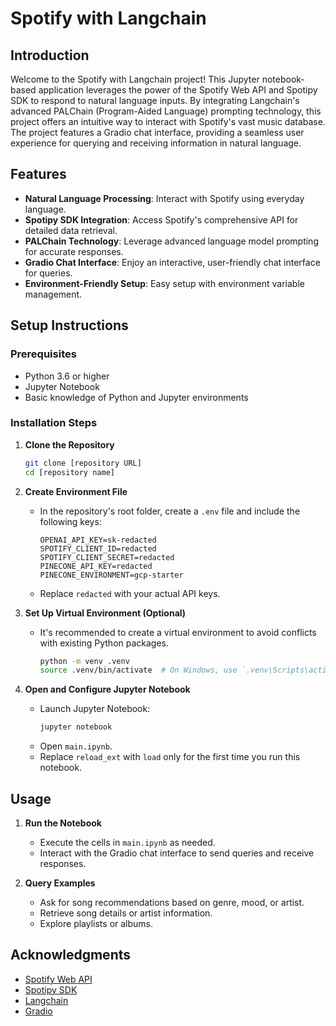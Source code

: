 # Spotify with Langchain

## Introduction

Welcome to the Spotify with Langchain project! This Jupyter notebook-based application leverages the power of the Spotify Web API and Spotipy SDK to respond to natural language inputs. By integrating Langchain's advanced PALChain (Program-Aided Language) prompting technology, this project offers an intuitive way to interact with Spotify's vast music database. The project features a Gradio chat interface, providing a seamless user experience for querying and receiving information in natural language.

## Features

- **Natural Language Processing**: Interact with Spotify using everyday language.
- **Spotipy SDK Integration**: Access Spotify's comprehensive API for detailed data retrieval.
- **PALChain Technology**: Leverage advanced language model prompting for accurate responses.
- **Gradio Chat Interface**: Enjoy an interactive, user-friendly chat interface for queries.
- **Environment-Friendly Setup**: Easy setup with environment variable management.

## Setup Instructions

### Prerequisites

- Python 3.6 or higher
- Jupyter Notebook
- Basic knowledge of Python and Jupyter environments

### Installation Steps

1. **Clone the Repository**
   ```bash
   git clone [repository URL]
   cd [repository name]
   ```

2. **Create Environment File**
   - In the repository's root folder, create a `.env` file and include the following keys:
     ```
     OPENAI_API_KEY=sk-redacted
     SPOTIFY_CLIENT_ID=redacted
     SPOTIFY_CLIENT_SECRET=redacted
     PINECONE_API_KEY=redacted
     PINECONE_ENVIRONMENT=gcp-starter
     ```
   - Replace `redacted` with your actual API keys.

3. **Set Up Virtual Environment (Optional)**
   - It's recommended to create a virtual environment to avoid conflicts with existing Python packages.
     ```bash
     python -m venv .venv
     source .venv/bin/activate  # On Windows, use `.venv\Scripts\activate`
     ```

4. **Open and Configure Jupyter Notebook**
   - Launch Jupyter Notebook:
     ```bash
     jupyter notebook
     ```
   - Open `main.ipynb`.
   - Replace `reload_ext` with `load` only for the first time you run this notebook.

## Usage

1. **Run the Notebook**
   - Execute the cells in `main.ipynb` as needed.
   - Interact with the Gradio chat interface to send queries and receive responses.

2. **Query Examples**
   - Ask for song recommendations based on genre, mood, or artist.
   - Retrieve song details or artist information.
   - Explore playlists or albums.

## Acknowledgments

- [Spotify Web API](https://developer.spotify.com/documentation/web-api/)
- [Spotipy SDK](https://spotipy.readthedocs.io/)
- [Langchain](https://langchain.dev/)
- [Gradio](https://gradio.app/)